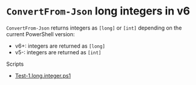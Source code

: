# `ConvertFrom-Json` long integers in v6

`ConvertFrom-Json` returns integers as `[long]` or `[int]` depending on the
current PowerShell version:

- v6+: integers are returned as `[long]`
- v5-: integers are returned as `[int]`

Scripts

- [Test-1.long.integer.ps1](Test-1.long.integer.ps1)
